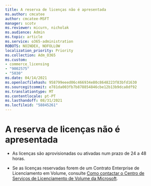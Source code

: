 ```yaml
---
title: A reserva de licenças não é apresentada
ms.author: cmcatee
author: cmcatee-MSFT
manager: scotv
ms.reviewer: micurn, nicholak
ms.audience: Admin
ms.topic: article
ms.service: o365-administration
ROBOTS: NOINDEX, NOFOLLOW
localization_priority: Priority
ms.collection: Adm_O365
ms.custom:
- commerce_licensing
- "9002575"
- "5030"
ms.date: 04/14/2021
ms.openlocfilehash: 958799eeed06c466934e80c8648223f83bfd1630
ms.sourcegitcommit: e781da003fb7b878854846cbe12b13b9dca8df92
ms.translationtype: MT
ms.contentlocale: pt-PT
ms.lasthandoff: 08/31/2021
ms.locfileid: "58845261"
---
```

# <a name="license-reservation-does-not-show"></a>A reserva de licenças não é apresentada

- As licenças são aprovisionadas ou ativadas num prazo de 24 a 48 horas.

- Se as licenças reservadas forem de um Contrato Enterprise de Licenciamento em Volume, consulte [Como contactar o Centro de Serviços de Licenciamento de Volume da Microsoft](https://support.microsoft.com/help/4471406/how-to-contact-the-microsoft-volume-licensing-service-center).
